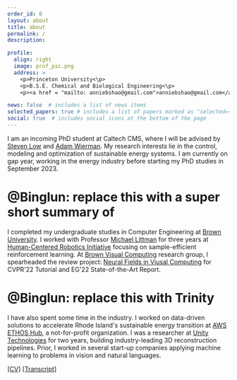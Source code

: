 ```yaml
---
order_id: 0
layout: about
title: about
permalink: /
description:

profile:
  align: right
  image: prof_pic.png
  address: >
    <p>Princeton University<\p>
    <p>B.S.E. Chemical and Biological Engineering<\p>
    <p><a href = "mailto: anniebshao@gmail.com">anniebshao@gmail.com</a></p>

news: false  # includes a list of news items
selected_papers: true # includes a list of papers marked as "selected={true}"
social: true  # includes social icons at the bottom of the page
---
```

I am an incoming PhD student at Caltech CMS, where I will be advised by [Steven Low](https://ee.caltech.edu/people/slow) and [Adam Wierman](https://adamwierman.com/). My research interests lie in the control, modeling and optimization of sustainable energy systems. I am currently on gap year, working in the energy industry before starting my PhD studies in September 2023.

# @Binglun: replace this with a super short summary of 
I completed my undergraduate studies in Computer Engineering at [Brown University](https://www.brown.edu/). I worked with Professor [Michael Littman](https://www.littmania.com/) for three years at [Human-Centered Robotics Initiative](https://hcri.brown.edu/) focusing on sample-efficient reinforcement learning. At [Brown Visual Computing](https://visual.cs.brown.edu/) research group, I spearheaded the review project: [Neural Fields in Viusal Computing](https://neuralfields.cs.brown.edu/) for CVPR'22 Tutorial and EG'22 State-of-the-Art Report.

# @Binglun: replace this with Trinity
I have also spent some time in the industry. I worked on data-driven solutions to accelerate Rhode Island's sustainable energy transition at [AWS ETHOS Hub](https://www.ethoshub.org/), a not-for-profit organization. I was a researcher at [Unity Technologies](https://unity.com/solutions/digital-twin) for two years, building industry-leading 3D reconstruction pipelines. Prior, I worked in several start-up companies applying machine learning to problems in vision and natural languages.

[\[CV\]](https://bingluna.github.io/assets/pdf/cv.pdf) 
[\[Transcript\]](https://bingluna.github.io/assets/pdf/transcript.pdf) 
